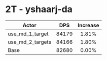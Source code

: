 # 2T - yshaarj-da
| Actor | DPS | Increase |
|---|:---:|:---:|
|use_md_1_target|84179|1.81%|
|use_md_2_targets|84166|1.80%|
|Base|82680|0.00%|
